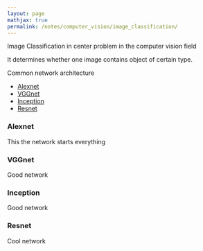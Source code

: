 ```yaml
---
layout: page
mathjax: true
permalink: /notes/computer_vision/image_classification/
---
```

Image Classification in center problem in the computer vision field

It determines whether one image contains object of certain type.

Common network architecture
- [Alexnet](#Alexnet)
- [VGGnet](#VGGnet)
- [Inception](#Inception)
- [Resnet](#Resnet)


### Alexnet

This the network starts everything


### VGGnet

Good network


### Inception

Good network


### Resnet

Cool network
